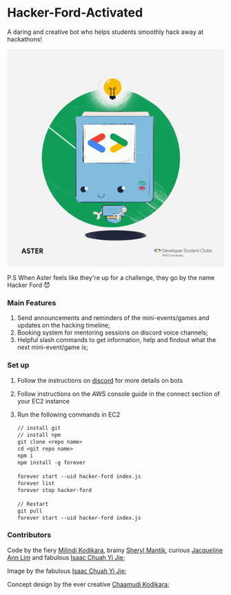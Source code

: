 # Hacker-Ford-Activated

A daring and creative bot who helps students smoothly hack away at hackathons!

![](image.png)

P.S When Aster feels like they're up for a challenge, they go by the name Hacker Ford 😈

### Main Features
1. Send announcements and reminders of the mini-events/games and updates on the hacking timeline;
2. Booking system for mentoring sessions on discord voice channels;
3. Helpful slash commands to get information, help and findout what the next mini-event/game is;

### Set up

1. Follow the instructions on [discord](https://discord.js.org/#/) for more details on bots
2. Follow instructions on the AWS console guide in the connect section of your EC2 instance
3. Run the following commands in EC2

    ```
   // install git
   // install npm 
    git clone <repo name>
    cd <git repo name>
    npm i
    npm install -g forever

    forever start --uid hacker-ford index.js
    forever list
    forever stop hacker-ford
   
    // Restart
    git pull
    forever start --uid hacker-ford index.js
   ```

### Contributors
Code by the fiery [Milindi Kodikara](https://github.com/Milindi-Kodikara), brainy [Sheryl Mantik](https://github.com/shuhreel), 
curious [Jacqueline Ann Lim](https://github.com/jacqueline-ann-lim-s3753072) and fabulous [Isaac Chuah Yi Jie](https://github.com/perrywink);

Image by the fabulous [Isaac Chuah Yi Jie](https://github.com/perrywink);

Concept design by the ever creative [Chaamudi Kodikara](https://github.com/ChaamudiK);
